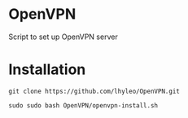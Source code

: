 # OpenVPN
Script to set up OpenVPN server

# Installation
`git clone https://github.com/lhyleo/OpenVPN.git`

`sudo sudo bash OpenVPN/openvpn-install.sh`
